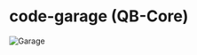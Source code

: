 # code-garage (QB-Core)
![Garage](https://jgscripts.com/_next/image?url=%2F_next%2Fstatic%2Fmedia%2Fgarage-1a.aa49f50d.png&w=1920&q=100)

